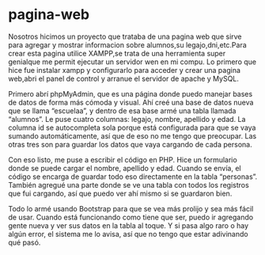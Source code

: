 # pagina-web
Nosotros hicimos un proyecto que trataba de una pagina web que sirve para agregar y mostrar informacion sobre alumnos,su legajo,dni,etc.Para crear esta pagina utilice XAMPP,se trata de una herramienta super genialque me permit ejecutar un servidor wen en mi compu.
Lo primero que hice fue instalar xampp y configurarlo para acceder y crear una pagina web,abri el panel de control y arranue el servidor de apache y MySQL.

Primero abrí phpMyAdmin, que es una página donde puedo manejar bases de datos de forma más cómoda y visual. Ahí creé una base de datos nueva que se llama “escuelaa”, y dentro de esa base armé una tabla llamada “alumnos”. Le puse cuatro columnas: legajo, nombre, apellido y edad. La columna id se autocompleta sola porque está configurada para que se vaya sumando automáticamente, así que de eso no me tengo que preocupar. Las otras tres son para guardar los datos que vaya cargando de cada persona.

Con eso listo, me puse a escribir el código en PHP. Hice un formulario donde se puede cargar el nombre, apellido y edad. Cuando se envía, el código se encarga de guardar todo eso directamente en la tabla “personas”. También agregué una parte donde se ve una tabla con todos los registros que fui cargando, así que puedo ver ahí mismo si se guardaron bien.

Todo lo armé usando Bootstrap para que se vea más prolijo y sea más fácil de usar. Cuando está funcionando como tiene que ser, puedo ir agregando gente nueva y ver sus datos en la tabla al toque. Y si pasa algo raro o hay algún error, el sistema me lo avisa, así que no tengo que estar adivinando qué pasó.

